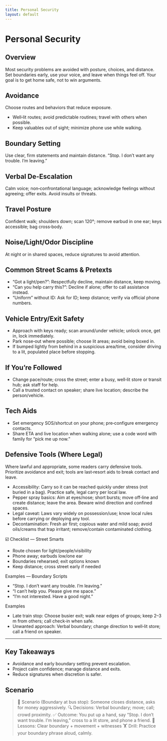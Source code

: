 ```yaml
---
title: Personal Security
layout: default
---
```


# Personal Security

## Overview
Most security problems are avoided with posture, choices, and distance. Set boundaries early, use your voice, and leave when things feel off. Your goal is to get home safe, not to win arguments.

## Avoidance
Choose routes and behaviors that reduce exposure.

- Well‑lit routes; avoid predictable routines; travel with others when possible.
- Keep valuables out of sight; minimize phone use while walking.

## Boundary Setting
Use clear, firm statements and maintain distance. “Stop. I don’t want any trouble. I’m leaving.”

## Verbal De-Escalation
Calm voice; non‑confrontational language; acknowledge feelings without agreeing; offer exits. Avoid insults or threats.

## Travel Posture
Confident walk; shoulders down; scan 120°; remove earbud in one ear; keys accessible; bag cross‑body.

## Noise/Light/Odor Discipline
At night or in shared spaces, reduce signatures to avoid attention.

## Common Street Scams & Pretexts
- “Got a light/pen?”: Respectfully decline, maintain distance, keep moving.
- “Can you help carry this?”: Decline if alone; offer to call assistance instead.
- “Uniform” without ID: Ask for ID; keep distance; verify via official phone numbers.

## Vehicle Entry/Exit Safety
- Approach with keys ready; scan around/under vehicle; unlock once, get in, lock immediately.
- Park nose‑out where possible; choose lit areas; avoid being boxed in.
- If bumped lightly from behind in a suspicious area/time, consider driving to a lit, populated place before stopping.

## If You’re Followed
- Change pace/route; cross the street; enter a busy, well‑lit store or transit hub; ask staff for help.
- Call a trusted contact on speaker; share live location; describe the person/vehicle.

## Tech Aids
- Set emergency SOS/shortcut on your phone; pre‑configure emergency contacts.
- Share ETA and live location when walking alone; use a code word with family for “pick me up now.”

## Defensive Tools (Where Legal)
Where lawful and appropriate, some readers carry defensive tools. Prioritize avoidance and exit; tools are last‑resort aids to break contact and leave.

- Accessibility: Carry so it can be reached quickly under stress (not buried in a bag). Practice safe, legal carry per local law.
- Pepper spray basics: Aim at eyes/nose; short bursts; move off‑line and create distance; leave the area. Beware wind direction and confined spaces.
- Legal caveat: Laws vary widely on possession/use; know local rules before carrying or deploying any tool.
- Decontamination: Fresh air first; copious water and mild soap; avoid oils/creams that trap irritant; remove/contain contaminated clothing.

☑️ Checklist — Street Smarts
- Route chosen for light/people/visibility
- Phone away; earbuds low/one ear
- Boundaries rehearsed; exit options known
- Keep distance; cross street early if needed

Examples — Boundary Scripts
- “Stop. I don’t want any trouble. I’m leaving.”
- “I can’t help you. Please give me space.”
- “I’m not interested. Have a good night.”

Examples
- Late train stop: Choose busier exit; walk near edges of groups; keep 2–3 m from others; call check‑in when safe.
- Unwanted approach: Verbal boundary; change direction to well‑lit store; call a friend on speaker.

---

## Key Takeaways
- Avoidance and early boundary setting prevent escalation.
- Project calm confidence; manage distance and exits.
- Reduce signatures when discretion is safer.

## Scenario

> 🧭 Scenario (Boundary at bus stop): Someone closes distance, asks for money aggressively.
> 🔍 Decisions: Verbal boundary; move; call; crowd proximity.
> ✅ Outcome: You put up a hand, say “Stop. I don’t want trouble. I’m leaving,” cross to a lit store, and phone a friend.
> 🧠 Lessons: Clear boundary + movement + witnesses
> 🏋️ Drill: Practice your boundary phrase aloud, calmly.
